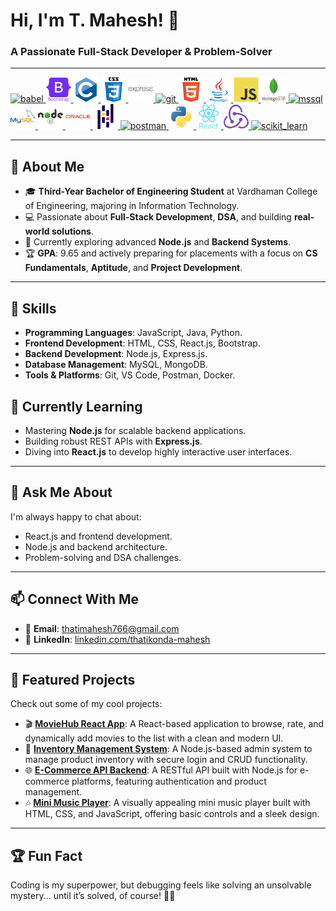 # Hi, I'm T. Mahesh! 👋  
### A Passionate Full-Stack Developer & Problem-Solver   

---

<div align="center">
  <p align="left">
    <a href="https://babeljs.io/" target="_blank" rel="noreferrer">
      <img src="https://www.vectorlogo.zone/logos/babeljs/babeljs-icon.svg" alt="babel" width="40" height="40"/>
    </a>
    <a href="https://getbootstrap.com" target="_blank" rel="noreferrer">
      <img src="https://raw.githubusercontent.com/devicons/devicon/master/icons/bootstrap/bootstrap-plain-wordmark.svg" alt="bootstrap" width="40" height="40"/>
    </a>
    <a href="https://www.cprogramming.com/" target="_blank" rel="noreferrer">
      <img src="https://raw.githubusercontent.com/devicons/devicon/master/icons/c/c-original.svg" alt="c" width="40" height="40"/>
    </a>
    <a href="https://www.w3schools.com/css/" target="_blank" rel="noreferrer">
      <img src="https://raw.githubusercontent.com/devicons/devicon/master/icons/css3/css3-original-wordmark.svg" alt="css3" width="40" height="40"/>
    </a>
    <a href="https://expressjs.com" target="_blank" rel="noreferrer">
      <img src="https://raw.githubusercontent.com/devicons/devicon/master/icons/express/express-original-wordmark.svg" alt="express" width="40" height="40"/>
    </a>
    <a href="https://git-scm.com/" target="_blank" rel="noreferrer">
      <img src="https://www.vectorlogo.zone/logos/git-scm/git-scm-icon.svg" alt="git" width="40" height="40"/>
    </a>
    <a href="https://www.w3.org/html/" target="_blank" rel="noreferrer">
      <img src="https://raw.githubusercontent.com/devicons/devicon/master/icons/html5/html5-original-wordmark.svg" alt="html5" width="40" height="40"/>
    </a>
    <a href="https://www.java.com" target="_blank" rel="noreferrer">
      <img src="https://raw.githubusercontent.com/devicons/devicon/master/icons/java/java-original.svg" alt="java" width="40" height="40"/>
    </a>
    <a href="https://developer.mozilla.org/en-US/docs/Web/JavaScript" target="_blank" rel="noreferrer">
      <img src="https://raw.githubusercontent.com/devicons/devicon/master/icons/javascript/javascript-original.svg" alt="javascript" width="40" height="40"/>
    </a>
    <a href="https://www.mongodb.com/" target="_blank" rel="noreferrer">
      <img src="https://raw.githubusercontent.com/devicons/devicon/master/icons/mongodb/mongodb-original-wordmark.svg" alt="mongodb" width="40" height="40"/>
    </a>
    <a href="https://www.microsoft.com/en-us/sql-server" target="_blank" rel="noreferrer">
      <img src="https://www.svgrepo.com/show/303229/microsoft-sql-server-logo.svg" alt="mssql" width="40" height="40"/>
    </a>
    <a href="https://www.mysql.com/" target="_blank" rel="noreferrer">
      <img src="https://raw.githubusercontent.com/devicons/devicon/master/icons/mysql/mysql-original-wordmark.svg" alt="mysql" width="40" height="40"/>
    </a>
    <a href="https://nodejs.org" target="_blank" rel="noreferrer">
      <img src="https://raw.githubusercontent.com/devicons/devicon/master/icons/nodejs/nodejs-original-wordmark.svg" alt="nodejs" width="40" height="40"/>
    </a>
    <a href="https://www.oracle.com/" target="_blank" rel="noreferrer">
      <img src="https://raw.githubusercontent.com/devicons/devicon/master/icons/oracle/oracle-original.svg" alt="oracle" width="40" height="40"/>
    </a>
    <a href="https://pandas.pydata.org/" target="_blank" rel="noreferrer">
      <img src="https://raw.githubusercontent.com/devicons/devicon/2ae2a900d2f041da66e950e4d48052658d850630/icons/pandas/pandas-original.svg" alt="pandas" width="40" height="40"/>
    </a>
    <a href="https://postman.com" target="_blank" rel="noreferrer">
      <img src="https://www.vectorlogo.zone/logos/getpostman/getpostman-icon.svg" alt="postman" width="40" height="40"/>
    </a>
    <a href="https://www.python.org" target="_blank" rel="noreferrer">
      <img src="https://raw.githubusercontent.com/devicons/devicon/master/icons/python/python-original.svg" alt="python" width="40" height="40"/>
    </a>
    <a href="https://reactjs.org/" target="_blank" rel="noreferrer">
      <img src="https://raw.githubusercontent.com/devicons/devicon/master/icons/react/react-original-wordmark.svg" alt="react" width="40" height="40"/>
    </a>
    <a href="https://redux.js.org" target="_blank" rel="noreferrer">
      <img src="https://raw.githubusercontent.com/devicons/devicon/master/icons/redux/redux-original.svg" alt="redux" width="40" height="40"/>
    </a>
    <a href="https://scikit-learn.org/" target="_blank" rel="noreferrer">
      <img src="https://upload.wikimedia.org/wikipedia/commons/0/05/Scikit_learn_logo_small.svg" alt="scikit_learn" width="40" height="40"/>
    </a>
  </p>
</div>


---

## 🚀 About Me  
- 🎓 **Third-Year Bachelor of Engineering Student** at Vardhaman College of Engineering, majoring in Information Technology.  
- 💻 Passionate about **Full-Stack Development**, **DSA**, and building **real-world solutions**.  
- 🌟 Currently exploring advanced **Node.js** and **Backend Systems**.  
- 🏆 **GPA**: 9.65 and actively preparing for placements with a focus on **CS Fundamentals**, **Aptitude**, and **Project Development**.  

---

## 💼 Skills  
- **Programming Languages**: JavaScript, Java, Python.  
- **Frontend Development**: HTML, CSS, React.js, Bootstrap.  
- **Backend Development**: Node.js, Express.js.  
- **Database Management**: MySQL, MongoDB.  
- **Tools & Platforms**: Git, VS Code, Postman, Docker.  



## 🌱 Currently Learning  
- Mastering **Node.js** for scalable backend applications.  
- Building robust REST APIs with **Express.js**.  
- Diving into **React.js** to develop highly interactive user interfaces.  

---

## 💬 Ask Me About  
I'm always happy to chat about:  
- React.js and frontend development.  
- Node.js and backend architecture.  
- Problem-solving and DSA challenges.  

---

## 📫 Connect With Me  
- 📧 **Email**: [thatimahesh766@gmail.com](mailto:thatimahesh766@gmail.com)  
- 💼 **LinkedIn**: [linkedin.com/thatikonda-mahesh](https://www.linkedin.com/in/thatikonda-mahesh/)   

---

## 📂 Featured Projects  
Check out some of my cool projects:  

- 🎬 **[MovieHub React App](https://github.com/ThatikondaMahesh/MovieHub-react)**: A React-based application to browse, rate, and dynamically add movies to the list with a clean and modern UI.  
- 🛒 **[Inventory Management System](https://github.com/ThatikondaMahesh/inventory-product-admin-system)**: A Node.js-based admin system to manage product inventory with secure login and CRUD functionality.  
- 🌐 **[E-Commerce API Backend](https://github.com/ThatikondaMahesh/ecom-api-backend-rest-api)**: A RESTful API built with Node.js for e-commerce platforms, featuring authentication and product management.  
- 🎶 **[Mini Music Player](https://github.com/ThatikondaMahesh/Music-player)**: A visually appealing mini music player built with HTML, CSS, and JavaScript, offering basic controls and a sleek design.  

---



## 🏆 Fun Fact  
Coding is my superpower, but debugging feels like solving an unsolvable mystery... until it’s solved, of course! 🕵️‍♂️  
